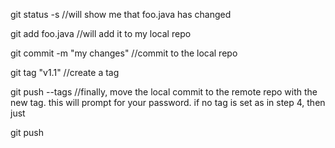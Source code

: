 
git status -s          //will show me that foo.java has changed

git add foo.java     //will add it to my local repo

git commit -m "my changes"      //commit to the local repo

git tag "v1.1"       //create a tag

git push --tags        //finally, move the local commit to the remote repo with the new tag. this will prompt for your password. if no tag is set as in step 4, then just

git push
